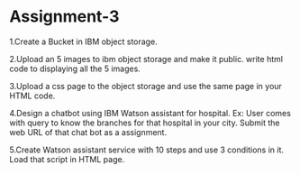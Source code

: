 # Assignment-3
1.Create a Bucket in IBM object storage. 

2.Upload an 5 images  to ibm object storage and make it public. write html code to displaying all the 5 images. 

3.Upload a css page to the object storage and use the same page in your HTML code.

4.Design a chatbot using IBM Watson assistant for hospital. Ex: User comes with query to know the branches for that hospital in your city. Submit the web URL of that chat bot as a assignment.

5.Create Watson assistant service with 10 steps and use 3 conditions in it. Load that script in HTML page.
